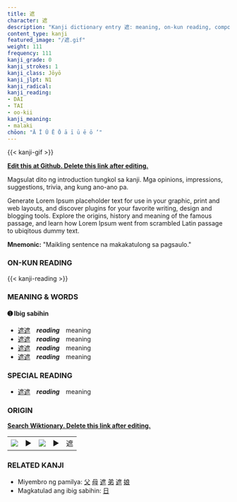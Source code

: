 ```yaml
---
title: 遮
character: 遮
description: "Kanji dictionary entry 遮: meaning, on-kun reading, compounds, origin, related kanji"
content_type: kanji
featured_image: "/遮.gif"
weight: 111
frequency: 111
kanji_grade: 0
kanji_strokes: 1
kanji_class: Jōyō
kanji_jlpt: N1
kanji_radical: 
kanji_reading: 
- DAI
- TAI
- oo-kii
kanji_meaning:
- malaki
chōon: "Ā Ī Ū Ē Ō ā ī ū ē ō ’"
---
```

[//]: # (Don't edit the line below. Kanji animated GIF code is automatically generated.)
{{< kanji-gif >}}

[//]: # (Edit below this line.)

**[Edit this at Github. Delete this link after editing.](https://github.com/tim0g/tim/tree/main/content/kanji/遮/index.md)**

Magsulat dito ng introduction tungkol sa kanji. Mga opinions, impressions, suggestions, trivia, ang kung ano-ano pa.

Generate Lorem Ipsum placeholder text for use in your graphic, print and web layouts, and discover plugins for your favorite writing, design and blogging tools. Explore the origins, history and meaning of the famous passage, and learn how Lorem Ipsum went from scrambled Latin passage to ubiqitous dummy text.
 
**Mnemonic:** "Maikling sentence na makakatulong sa pagsaulo."

### ON-KUN READING

[//]: # (Don't edit the line below. ON-KUN READING code is automatically generated.)
{{< kanji-reading >}}

### MEANING & WORDS

#### ➊ **Ibig sabihin**
  - [遮](../遮)[遮](../遮)　***reading***　meaning
  - [遮](../遮)[遮](../遮)　***reading***　meaning
  - [遮](../遮)[遮](../遮)　***reading***　meaning
  - [遮](../遮)[遮](../遮)　***reading***　meaning

### SPECIAL READING
  - [遮](../遮)[遮](../遮)　***reading***　meaning

### ORIGIN

**[Search Wiktionary. Delete this link after editing.](https://wiktionary.org/wiki/遮)**
<table class="kanji-table"><tr><td>
<img src="60px-遮-bronze.svg.png">
</td><td>▶</td><td>
<img src="60px-遮-oracle.svg.png">
</td><td>▶</td>
<td class="kanji-origin">遮</td>
</tr></table>

### RELATED KANJI
- Miyembro ng pamilya: [父](../父) [母](../母) [遮](../遮) [弟](../弟) [遮](../遮) [娘](../娘)
- Magkatulad ang ibig sabihin: [日](../日)
